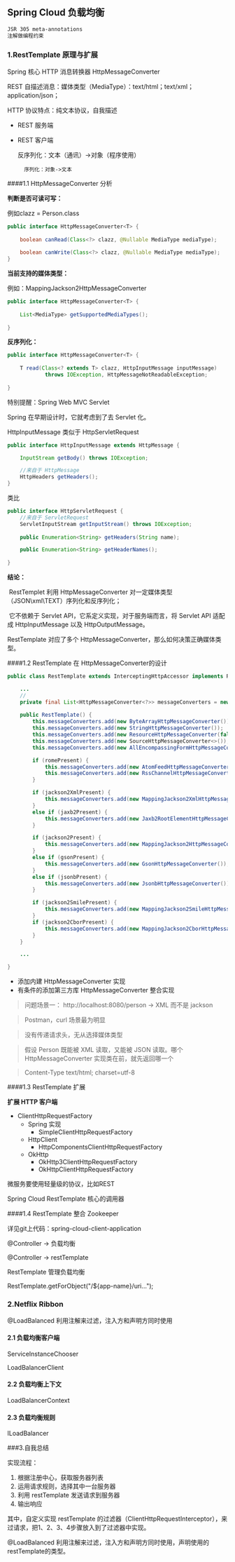 ## Spring Cloud 负载均衡

~~~txt
JSR 305 meta-annotations
注解做编程约束
~~~





### 1.RestTemplate 原理与扩展

Spring 核心 HTTP 消息转换器 HttpMessageConverter

REST 自描述消息：媒体类型（MediaType）：text/html；text/xml；application/json；

HTTP 协议特点：纯文本协议，自我描述



- REST 服务端

- REST 客户端

  反序列化：文本（通讯）->对象（程序使用）

		序列化：对象->文本

####1.1 HttpMessageConverter 分析 

**判断是否可读可写：**

例如clazz = Person.class

~~~java
public interface HttpMessageConverter<T> {
	
	boolean canRead(Class<?> clazz, @Nullable MediaType mediaType);
	
	boolean canWrite(Class<?> clazz, @Nullable MediaType mediaType);
}
~~~

**当前支持的媒体类型：**

例如：MappingJackson2HttpMessageConverter

~~~java
public interface HttpMessageConverter<T> {
	
	List<MediaType> getSupportedMediaTypes();
	
}
~~~

**反序列化：**

~~~java
public interface HttpMessageConverter<T> {
	
	T read(Class<? extends T> clazz, HttpInputMessage inputMessage)
			throws IOException, HttpMessageNotReadableException;
	
}
~~~

特别提醒：Spring Web MVC Servlet

Spring 在早期设计时，它就考虑到了去 Servlet 化。

HttpInputMessage 类似于 HttpServletRequest

~~~java
public interface HttpInputMessage extends HttpMessage {

	InputStream getBody() throws IOException;

    //来自于 HttpMessage
    HttpHeaders getHeaders();
}
~~~

类比

~~~java
public interface HttpServletRequest {
    //来自于 ServletRequest
    ServletInputStream getInputStream() throws IOException;
    
    public Enumeration<String> getHeaders(String name);

    public Enumeration<String> getHeaderNames();
    
}
~~~



**结论：**

​	RestTemplet 利用 HttpMessageConverter 对一定媒体类型（JSON\xml\TEXT）序列化和反序列化；

​	它不依赖于 Servlet API，它系定义实现，对于服务端而言，将 Servlet API 适配成 HttpInputMessage 以及 HttpOutputMessage。



RestTemplate 对应了多个 HttpMessageConverter，那么如何决策正确媒体类型。



####1.2 RestTemplate 在 HttpMessageConverter的设计 

~~~java
public class RestTemplate extends InterceptingHttpAccessor implements RestOperations {

    ...
	// 
    private final List<HttpMessageConverter<?>> messageConverters = new ArrayList<>();
	
    public RestTemplate() {
		this.messageConverters.add(new ByteArrayHttpMessageConverter());
		this.messageConverters.add(new StringHttpMessageConverter());
		this.messageConverters.add(new ResourceHttpMessageConverter(false));
		this.messageConverters.add(new SourceHttpMessageConverter<>());
		this.messageConverters.add(new AllEncompassingFormHttpMessageConverter());

		if (romePresent) {
			this.messageConverters.add(new AtomFeedHttpMessageConverter());
			this.messageConverters.add(new RssChannelHttpMessageConverter());
		}

		if (jackson2XmlPresent) {
			this.messageConverters.add(new MappingJackson2XmlHttpMessageConverter());
		}
		else if (jaxb2Present) {
			this.messageConverters.add(new Jaxb2RootElementHttpMessageConverter());
		}

		if (jackson2Present) {
			this.messageConverters.add(new MappingJackson2HttpMessageConverter());
		}
		else if (gsonPresent) {
			this.messageConverters.add(new GsonHttpMessageConverter());
		}
		else if (jsonbPresent) {
			this.messageConverters.add(new JsonbHttpMessageConverter());
		}

		if (jackson2SmilePresent) {
			this.messageConverters.add(new MappingJackson2SmileHttpMessageConverter());
		}
		if (jackson2CborPresent) {
			this.messageConverters.add(new MappingJackson2CborHttpMessageConverter());
		}
	}

    ...

}
~~~

- 添加内建 HttpMessageConverter 实现
- 有条件的添加第三方库 HttpMessageConverter 整合实现

> 问题场景一： http://localhost:8080/person -> XML 而不是 jackson

> Postman，curl 场景最为明显

> 没有传递请求头，无从选择媒体类型

> 假设 Person 既能被 XML 读取，又能被 JSON 读取。哪个 HttpMessageConverter 实现类在前，就先返回哪一个



> Content-Type text/html; charset=utf-8



####1.3 RestTemplate 扩展

**扩展 HTTP 客户端**

- ClientHttpRequestFactory 
  - Spring 实现
    - SimpleClientHttpRequestFactory
  - HttpClient
    - HttpComponentsClientHttpRequestFactory
  - OkHttp
    - OkHttp3ClientHttpRequestFactory
    - OkHttpClientHttpRequestFactory

微服务要使用轻量级的协议，比如REST

Spring Cloud RestTemplate 核心的调用器



####1.4 RestTemplate 整合 Zookeeper

详见git上代码：spring-cloud-client-application



@Controller -> 负载均衡

@Controller -> restTemplate

RestTemplate 管理负载均衡

RestTemplate.getForObject("/${app-name}/uri...");



### 2.Netflix Ribbon

@LoadBalanced 利用注解来过滤，注入方和声明方同时使用

#### 2.1 负载均衡客户端

ServiceInstanceChooser

LoadBalancerClient

#### 2.2 负载均衡上下文

LoadBalancerContext

#### 2.3 负载均衡规则

ILoadBalancer



###3.自我总结

实现流程：

1. 根据注册中心，获取服务器列表
2. 运用请求规则，选择其中一台服务器
3. 利用 restTemplate 发送请求到服务器
4. 输出响应

其中，自定义实现 restTemplate 的过滤器（ClientHttpRequestInterceptor），来过请求，把1、2、3、4步骤放入到了过滤器中实现。

@LoadBalanced 利用注解来过滤，注入方和声明方同时使用，声明使用的restTemplate的类型。



